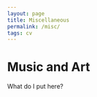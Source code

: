 ```yaml
---
layout: page
title: Miscellaneous
permalink: /misc/
tags: cv
---
```

<h1> Music and Art </h1>

What do I put here?
